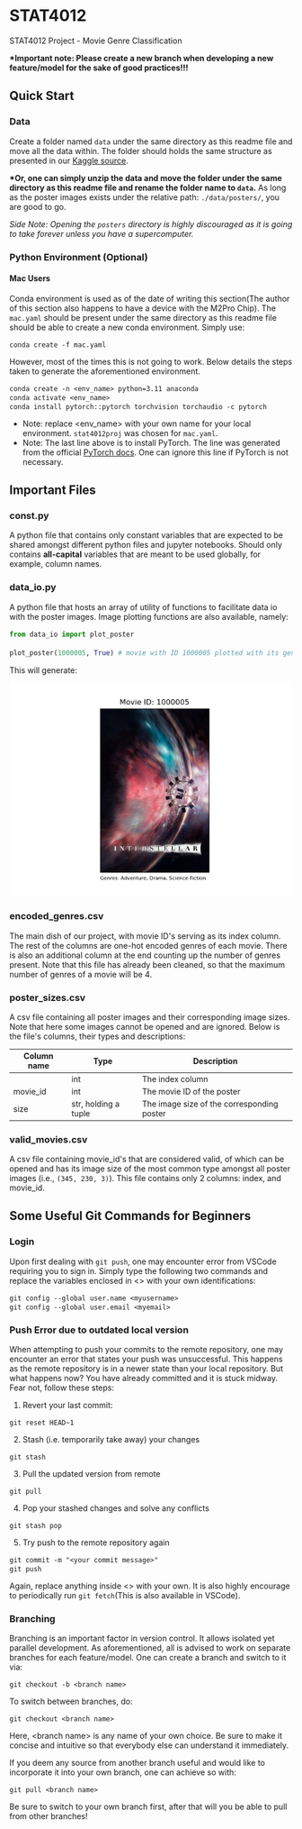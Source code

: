 # STAT4012

STAT4012 Project - Movie Genre Classification

<strong>\*Important note: Please create a new branch when developing a new feature/model for the sake of good practices!!!</strong>

## Quick Start

### Data

Create a folder named `data` under the same directory as this readme file and move all the data within. The folder should holds the same structure as presented in our [Kaggle source](https://www.kaggle.com/datasets/gsimonx37/letterboxd).

<strong>\*Or, one can simply unzip the data and move the folder under the same directory as this readme file and rename the folder name to `data`.</strong> As long as the poster images exists under the relative path: `./data/posters/`, you are good to go.

_Side Note: Opening the `posters` directory is highly discouraged as it is going to take forever unless you have a supercomputer._

### Python Environment (Optional)

#### Mac Users

Conda environment is used as of the date of writing this section(The author of this section also happens to have a device with the M2Pro Chip). The `mac.yaml` should be present under the same directory as this readme file should be able to create a new conda environment. Simply use:

```
conda create -f mac.yaml
```

However, most of the times this is not going to work. Below details the steps taken to generate the aforementioned environment.

```
conda create -n <env_name> python=3.11 anaconda
conda activate <env_name>
conda install pytorch::pytorch torchvision torchaudio -c pytorch
```

-   Note: replace \<env_name\> with your own name for your local environment. `stat4012proj` was chosen for `mac.yaml`.
-   Note: The last line above is to install PyTorch. The line was generated from the official [PyTorch docs](https://pytorch.org/get-started/locally/). One can ignore this line if PyTorch is not necessary.

## Important Files

### const.py

A python file that contains only constant variables that are expected to be shared amongst different python files and jupyter notebooks. Should only contains <strong>all-capital</strong> variables that are meant to be used globally, for example, column names.

### data_io.py

A python file that hosts an array of utility of functions to facilitate data io with the poster images. Image plotting functions are also available, namely:

```python
from data_io import plot_poster

plot_poster(1000005, True) # movie with ID 1000005 plotted with its genres revealed
```

This will generate:

![an example of a plotted movie poster](./img/example_movie.png)

### encoded_genres.csv

The main dish of our project, with movie ID's serving as its index column. The rest of the columns are one-hot encoded genres of each movie. There is also an additional column at the end counting up the number of genres present. Note that this file has already been cleaned, so that the maximum number of genres of a movie will be 4.

### poster_sizes.csv

A csv file containing all poster images and their corresponding image sizes. Note that here some images cannot be opened and are ignored. Below is the file's columns, their types and descriptions:

| Column name | Type                 | Description                                |
| ----------- | -------------------- | ------------------------------------------ |
|             | int                  | The index column                           |
| movie_id    | int                  | The movie ID of the poster                 |
| size        | str, holding a tuple | The image size of the corresponding poster |

### valid_movies.csv

A csv file containing movie_id's that are considered valid, of which can be opened and has its image size of the most common type amongst all poster images (i.e., `(345, 230, 3)`). This file contains only 2 columns: index, and movie_id.

## Some Useful Git Commands for Beginners

### Login

Upon first dealing with `git push`, one may encounter error from VSCode requiring you to sign in. Simply type the following two commands and replace the variables enclosed in \<\> with your own identifications:

```
git config --global user.name <myusername>
git config --global user.email <myemail>
```

### Push Error due to outdated local version

When attempting to push your commits to the remote repository, one may encounter an error that states your push was unsuccessful. This happens as the remote repository is in a newer state than your local repository. But what happens now? You have already committed and it is stuck midway. Fear not, follow these steps:

1. Revert your last commit:

```
git reset HEAD~1
```

2. Stash (i.e. temporarily take away) your changes

```
git stash
```

3. Pull the updated version from remote

```
git pull
```

4. Pop your stashed changes and solve any conflicts

```
git stash pop
```

5. Try push to the remote repository again

```
git commit -m "<your commit message>"
git push
```

Again, replace anything inside \<\> with your own. It is also highly encourage to periodically run `git fetch`(This is also available in VSCode).

### Branching

Branching is an important factor in version control. It allows isolated yet parallel development. As aforementioned, all is advised to work on separate branches for each feature/model. One can create a branch and switch to it via:

```
git checkout -b <branch name>
```

To switch between branches, do:

```
git checkout <branch name>
```

Here, \<branch name\> is any name of your own choice. Be sure to make it concise and intuitive so that everybody else can understand it immediately.

If you deem any source from another branch useful and would like to incorporate it into your own branch, one can achieve so with:

```
git pull <branch name>
```

Be sure to switch to your own branch first, after that will you be able to pull from other branches!
